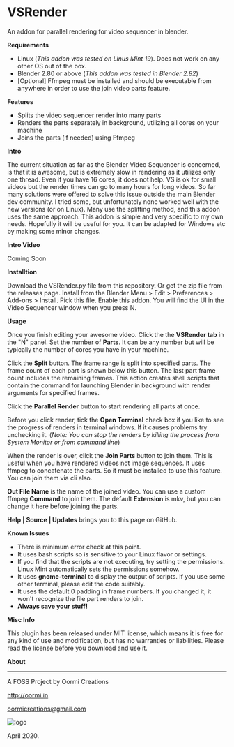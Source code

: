 # VSRender

An addon for parallel rendering for video sequencer in blender.

**Requirements**

* Linux (_This addon was tested on Linus Mint 19_). Does not work on any other OS out of the box.
* Blender 2.80 or above (_This addon was tested in Blender 2.82_)
* [Optional] Ffmpeg must be installed and should be executable from anywhere in order to use the join video parts feature.

**Features**

* Splits the video sequencer render into many parts
* Renders the parts separately in background, utilizing all cores on your machine
* Joins the parts (if needed) using Ffmpeg

**Intro**

The current situation as far as the Blender Video Sequencer is concerned, is that it is awesome, but is extremely slow in rendering as it utilizes only one thread. Even if you have 16 cores, it does not help. VS is ok for small videos but the render times can go to many hours for long videos. So far many solutions were offered to solve this issue outside the main Blender dev community. I tried some, but unfortunately none worked well with the new versions (or on Linux). Many use the splitting method, and this addon uses the same approach. This addon is simple and very specific to my own needs. Hopefully it will be useful for you. It can be adapted for Windows etc by making some minor changes.

**Intro Video**

Coming Soon

**Installtion**

Download the VSRender.py file from this repository. Or get the zip file from the releases page.
Install from the Blender Menu > Edit > Preferences > Add-ons > Install. Pick this file. Enable this addon.
You will find the UI in the Video Sequencer window when you press N.

**Usage**

Once you finish editing your awesome video. Click the the **VSRender tab** in the "N" panel. 
Set the number of **Parts**. It can be any number but will be typically the number of cores you have in your machine.

Click the **Split** button. The frame range is split into specified parts. The frame count of each part is shown below this button. The last part frame count includes the remaining frames. This action creates shell scripts that contain the command for launching Blender in background with render arguments for specified frames.

Click the **Parallel Render** button to start rendering all parts at once.

Before you click render, tick the **Open Terminal** check box if you like to see the progress of renders in terminal windows. If it causes problems try unchecking it. (_Note: You can stop the renders by killing the process from System Monitor or from command line_)

When the render is over, click the **Join Parts** button to join them. This is useful when you have rendered videos not image sequences. It uses ffmpeg to concatenate the parts. So it must be installed to use this feature. You can join them via cli also.

**Out File Name** is the name of the joined video. You can use a custom ffmpeg **Command** to join them. The default **Extension** is mkv, but you can change it here before joining the parts.

**Help | Source | Updates** brings you to this page on GitHub.


**Known Issues**

* There is minimum error check at this point.
* It uses bash scripts so is sensitive to your Linux flavor or settings.
* If you find that the scripts are not executing, try setting the permissions. Linux Mint automatically sets the permissions somehow.
* It uses **gnome-terminal** to display the output of scripts. If you use some other terminal, please edit the code suitably.
* It uses the default 0 padding in frame numbers. If you changed it, it won't recognize the file part renders to join.
* **Always save your stuff!**


**Misc Info**

This plugin has been released under MIT license, which means it is free for any kind of use and modification, but has no warranties or liabilities. Please read the license before you download and use it. 

**About**


---

A FOSS Project by Oormi Creations

http://oormi.in

oormicreations@gmail.com


![logo](https://oormi.in/software/cbp/images/OormiLogo.png)

April 2020.









